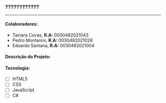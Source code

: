 <h3>????????????</h3>
<hr>

<h4>Colaboradores:</h4>
<p>
<ul>
  <li>Tainara Covas, <strong>R.A:</strong> 0030482021043</li>
  <li>Pedro Montanini, <strong>R.A:</strong> 0030482021028</li>
  <li>Eduardo Santana, <strong>R.A:</strong> 0030482021004</li>
</ul>
</p>

<h4>Descrição do Projeto:</h4>
<p>

<h4>Tecnologia:</h4>

- [ ] HTML5
- [ ] CSS
- [ ] JavaScript
- [ ] C#
